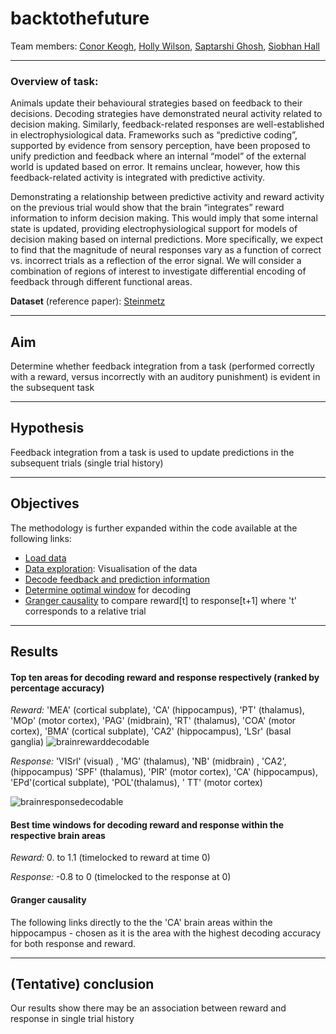 # backtothefuture

Team members: 
[Conor Keogh](https://github.com/conorkeogh),
[Holly Wilson](https://github.com/hWils),
[Saptarshi Ghosh](https://github.com/amisapta15),
[Siobhan Hall](https://github.com/SMHall94)

---
### Overview of task:
Animals update their behavioural strategies based on feedback to their decisions. Decoding strategies have demonstrated neural activity related to decision making. Similarly, feedback-related responses are well-established in electrophysiological data. Frameworks such as “predictive coding”, supported by evidence from sensory perception, have been proposed to unify prediction and feedback where an internal “model” of the external world is updated based on error. It remains unclear, however, how this feedback-related activity is integrated with predictive activity.

Demonstrating a relationship between predictive activity and reward activity on the previous trial would show that the brain “integrates” reward information to inform decision making. This would imply that some internal state is updated, providing electrophysiological support for models of decision making based on internal predictions. More specifically, we expect to find that the magnitude of neural responses vary as a function of correct vs. incorrect trials as a reflection of the error signal. We will consider a combination of regions of interest  to investigate differential encoding of feedback through different functional areas.

**Dataset** (reference paper): [Steinmetz](https://www.ncbi.nlm.nih.gov/pmc/articles/PMC6913580/) 

---
## Aim 
Determine whether feedback integration from a task (performed correctly with a reward, versus incorrectly with an auditory punishment) is evident in the subsequent task

----
## Hypothesis
Feedback integration from a task is used to update predictions in the subsequent trials (single trial history)

---
## Objectives
The methodology is further expanded within the code available at the following links:
- [Load data](https://github.com/SMHall94/backtothefuture/blob/master/load_data.py) 
- [Data exploration](https://github.com/SMHall94/backtothefuture/blob/master/visual_cortex_visualisation.py): Visualisation of the data
- [Decode feedback and prediction information](https://github.com/SMHall94/backtothefuture/blob/master/logistic_regression.py)
- [Determine optimal window](https://github.com/SMHall94/backtothefuture/blob/master/optimal_window.py) for decoding
- [Granger causality](https://github.com/SMHall94/backtothefuture/blob/master/pairwise_granger_causality.py) to compare reward[t] to response[t+1] where 't' corresponds to a relative trial 

---
## Results
#### Top ten areas for decoding reward and response respectively (ranked by percentage accuracy)
_Reward:_ 'MEA' (cortical subplate), 'CA' (hippocampus), 'PT' (thalamus), 'MOp' (motor cortex), 'PAG' (midbrain), 'RT' (thalamus), 'COA' (motor cortex), 'BMA' (cortical subplate), 'CA2' (hippocampus), 'LSr' (basal ganglia)
![brainrewarddecodable](https://user-images.githubusercontent.com/47060850/88845722-7ab64f80-d1dc-11ea-83af-b27d4d9d5bdf.png)


_Response:_ 'VISrl' (visual) , 'MG' (thalamus), 'NB' (midbrain) , 'CA2', (hippocampus) 'SPF' (thalamus), 'PIR' (motor cortex), 'CA' (hippocampus), 'EPd'(cortical subplate), 'POL'(thalamus), ' TT' (motor cortex)

![brainresponsedecodable](https://user-images.githubusercontent.com/47060850/88846193-2e1f4400-d1dd-11ea-89cd-45f2ef345e97.png)




#### Best time windows for decoding reward and response within the respective brain areas
_Reward:_ 0. to 1.1 (timelocked to reward at time 0)

_Response:_ -0.8 to 0 (timelocked to the response at 0)

#### Granger causality
The following links directly to the the 'CA' brain areas within the hippocampus - chosen as it is the area with the highest decoding accuracy for both response and reward.


---
## (Tentative) conclusion
Our results show there may be an association between reward and response in single trial history


